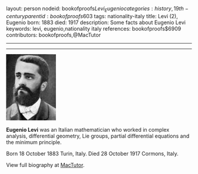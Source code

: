 layout: person
nodeid: bookofproofs$Levi_Eugenio
categories: history,19th-century
parentid: bookofproofs$603
tags: nationality-italy
title: Levi (2), Eugenio
born: 1883
died: 1917
description: Some facts about Eugenio Levi
keywords: levi, eugenio,nationality italy
references: bookofproofs$6909
contributors: bookofproofs,@MacTutor

---


---

![Levi_Eugenio.jpg](https://github.com/bookofproofs/bookofproofs.github.io/blob/main/_sources/_assets/images/portraits/Levi_Eugenio.jpg?raw=true)

**Eugenio Levi** was an Italian mathematician who worked in complex analysis, differential geometry, Lie groups, partial differential equations and the minimum principle.

Born 18 October 1883 Turin, Italy. Died 28 October 1917 Cormons, Italy.


View full biography at [MacTutor](https://mathshistory.st-andrews.ac.uk/Biographies/Levi_Eugenio/).